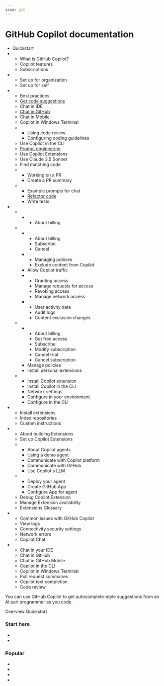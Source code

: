 ```yaml
---
icon: git
---
```


# GitHub Copilot documentation

* Quickstart
*
  * What is GitHub Copilot?
  * Copilot features
  * Subscriptions
*
  * Set up for organization
  * Set up for self
*
  * Best practices
  * [Get code suggestions](broken-reference)
  * Chat in IDE
  * [Chat in GitHub](broken-reference)
  * Chat in Mobile
  * Copilot in Windows Terminal
  *
    * Using code review
    * Configuring coding guidelines
  * Use Copilot in the CLI
  * [Prompt engineering](broken-reference)
  * Use Copilot Extensions
  * Use Claude 3.5 Sonnet
  * Find matching code
  *
    * Working on a PR
    * Create a PR summary
  *
    * Example prompts for chat
    * [Refactor code](broken-reference)
    * Write tests
*
  *
    *
      * About billing
  *
    *
      * About billing
      * Subscribe
      * Cancel
    *
      * Managing policies
      * Exclude content from Copilot
    * Allow Copilot traffic
    *
      * Granting access
      * Manage requests for access
      * Revoking access
      * Manage network access
    *
      * User activity data
      * Audit logs
      * Content exclusion changes
  *
    *
      * About billing
      * Get free access
      * Subscribe
      * Modify subscription
      * Cancel trial
      * Cancel subscription
    * Manage policies
    * Install personal extensions
  *
    * Install Copilot extension
    * Install Copilot in the CLI
    * Network settings
    * Configure in your environment
    * Configure in the CLI
*
  * Install extensions
  * Index repositories
  * Custom instructions
*
  * About building Extensions
  * Set up Copilot Extensions
  *
    * About Copilot agents
    * Using a demo agent
    * Communicate with Copilot platform
    * Communicate with GitHub
    * Use Copilot's LLM
  *
    * Deploy your agent
    * Create GitHub App
    * Configure App for agent
  * Debug Copilot Extension
  * Manage Extension availability
  * Extensions Glossary
*
  * Common issues with GitHub Copilot
  * View logs
  * Connectivity security settings
  * Network errors
  * Copilot Chat
*
  * Chat in your IDE
  * Chat in GitHub
  * Chat in GitHub Mobile
  * Copilot in the CLI
  * Copilot in Windows Terminal
  * Pull request summaries
  * Copilot text completion
  * Code review

You can use GitHub Copilot to get autocomplete-style suggestions from an AI pair programmer as you code.

Overview Quickstart

### Start here

*
*

### Popular

*
*
*
*
